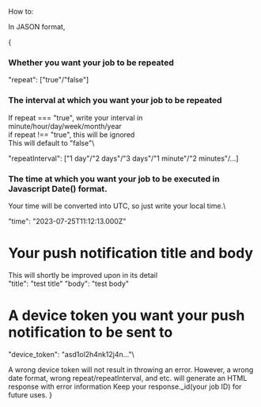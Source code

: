 How to:

In JASON format,

{
  ### Whether you want your job to be repeated
  "repeat": ["true"/"false"] 
  
  ### The interval at which you want your job to be repeated
  If repeat === "true", write your interval in minute/hour/day/week/month/year\
  if repeat !== "true", this will be ignored\
  This will default to "false"\
  
  "repeatInterval": ["1 day"/"2 days"/"3 days"/"1 minute"/"2 minutes"/...]
  
  ### The time at which you want your job to be executed in Javascript Date() format.
  Your time will be converted into UTC, so just write your local time.\
  
  "time": "2023-07-25T11:12:13.000Z"
  
  # Your push notification title and body
  
  This will shortly be improved upon in its detail\
  "title": "test title"
  "body": "test body"
  
  # A device token you want your push notification to be sent to
  "device_token": "asd1ol2h4nk12j4n..."\

  A wrong device token will not result in throwing an error.
  However, a wrong date format, wrong repeat/repeatInterval, and etc. will generate an HTML response with error information
  Keep your response._id(your job ID) for future uses.
}